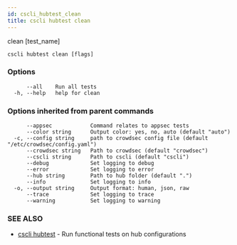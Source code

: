 ```yaml
---
id: cscli_hubtest_clean
title: cscli hubtest clean
---
```

clean [test_name]

```
cscli hubtest clean [flags]
```

### Options

```
      --all    Run all tests
  -h, --help   help for clean
```

### Options inherited from parent commands

```
      --appsec            Command relates to appsec tests
      --color string      Output color: yes, no, auto (default "auto")
  -c, --config string     path to crowdsec config file (default "/etc/crowdsec/config.yaml")
      --crowdsec string   Path to crowdsec (default "crowdsec")
      --cscli string      Path to cscli (default "cscli")
      --debug             Set logging to debug
      --error             Set logging to error
      --hub string        Path to hub folder (default ".")
      --info              Set logging to info
  -o, --output string     Output format: human, json, raw
      --trace             Set logging to trace
      --warning           Set logging to warning
```

### SEE ALSO

* [cscli hubtest](/cscli/cscli_hubtest.md)	 - Run functional tests on hub configurations


